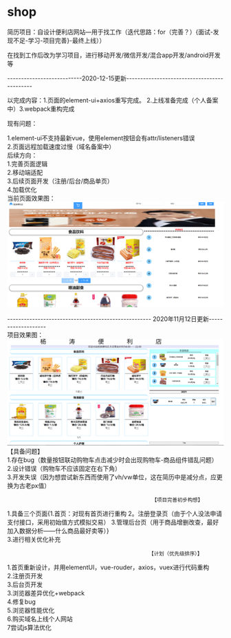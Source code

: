 # shop
简历项目：自设计便利店网站—用于找工作（迭代思路：for（完善？）{面试-发现不足-学习-项目完善}-最终上线））

在找到工作后改为学习项目，进行移动开发/微信开发/混合app开发/android开发等  

---------------------------2020-12-15更新--------------------------------------------

以完成内容：1.页面的element-ui+axios重写完成。 2.上线准备完成（个人备案中）3.webpack重构完成

现有问题：

1.element-ui不支持最新vue，使用element按钮会有attr/listeners错误  
2.页面远程加载速度过慢（域名备案中）  
后续方向：  
1.完善页面逻辑  
2.移动端适配  
3.后续页面开发（注册/后台/商品单页）  
4.加载优化  
当前页面效果图：  
![image](https://github.com/yt-fool/shop/blob/master/img2.jpg)   

 ---------------------------------------------------- 2020年11月12日更新-------------------  
 项目效果图：  
![image](https://github.com/yt-fool/shop/blob/master/img1.png)    
                                                        【具备问题】        
1.存在bug（数量按钮联动购物车点击减少时会出现购物车-商品组件错乱问题）    
2.设计错误（购物车不应该固定在右下角）  
3.开发失误（因为想尝试新东西而使用了vh/vw单位，这在简历中是减分点，应更换为古老px值）  

                                                   【项目完善初步构想】
1.具备三个页面{1.首页：对现有首页进行重构  2。注册登录页（由于个人没法申请支付接口，采用初始值方式模拟交易）  3.管理后台页（用于商品增删改查，最好加入数据分析——什么商品最好卖等）}   
3.进行相关优化补充  

                                                  【计划（优先级排序）】
1.首页重新设计，并用elementUI，vue-rouder，axios，vuex进行代码重构  
2.注册页开发  
3.后台页开发  
3.浏览器差异优化+webpack  
4.修复bug  
5.浏览器性能优化  
6.购买域名上线个人网站  
7尝试js算法优化  
                                                     


